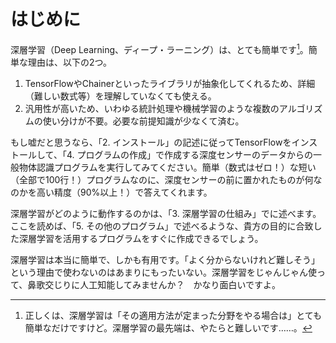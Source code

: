 # はじめに

深層学習（Deep Learning、ディープ・ラーニング）は、とても簡単です[^1]。簡単な理由は、以下の2つ。

1. TensorFlowやChainerといったライブラリが抽象化してくれるため、詳細（難しい数式等）を理解していなくても使える。
2. 汎用性が高いため、いわゆる統計処理や機械学習のような複数のアルゴリズムの使い分けが不要。必要な前提知識が少なくて済む。

もし嘘だと思うなら、「2. インストール」の記述に従ってTensorFlowをインストールして、「4. プログラムの作成」で作成する深度センサーのデータからの一般物体認識プログラムを実行してみてください。簡単（数式はゼロ！）な短い（全部で100行！）プログラムなのに、深度センサーの前に置かれたものが何なのかを高い精度（90%以上！）で答えてくれます。

深層学習がどのように動作するのかは、「3. 深層学習の仕組み」でに述べます。ここを読めば、「5. その他のプログラム」で述べるような、貴方の目的に合致した深層学習を活用するプログラムをすぐに作成できるでしょう。

深層学習は本当に簡単で、しかも有用です。「よく分からないけれど難しそう」という理由で使わないのはあまりにもったいない。深層学習をじゃんじゃん使って、鼻歌交じりに人工知能してみませんか？　かなり面白いですよ。

[^1]: 正しくは、深層学習は「その適用方法が定まった分野をやる場合は」とても簡単なだけですけど。深層学習の最先端は、やたらと難しいです……。
